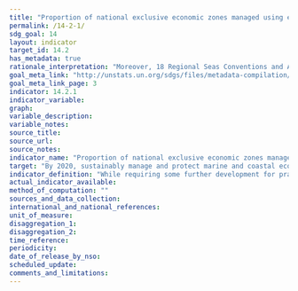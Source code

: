 ```yaml
---
title: "Proportion of national exclusive economic zones managed using ecosystem-based approaches"
permalink: /14-2-1/
sdg_goal: 14
layout: indicator
target_id: 14.2
has_metadata: true
rationale_interpretation: "Moreover, 18 Regional Seas Conventions and Action Plans are currently working to develop a core set of common indicators to be used across regional seas for routing monitoring and reporting on the status of the marine environment. Several proposed indicators are relevant to 14.2, for example: (a) National ICZM guidelines and enabling legislation adopted; (b) Number of existing national and local coastal and marine plans incorporating climate change adaptation; (c) % national adaptation plans in place; (d) Fisheries measures in place (by-catch limits, area-based closures, recovery plans, capacity reduction measures); (e) Trends in critical habitat extent and condition; (f) Population pressure/urbanization: Length of coastal modification and km2 of coastal reclamation."
goal_meta_link: "http://unstats.un.org/sdgs/files/metadata-compilation/Metadata-Goal-14.pdf"
goal_meta_link_page: 3
indicator: 14.2.1
indicator_variable: 
graph: 
variable_description: 
variable_notes: 
source_title: 
source_url: 
source_notes: 
indicator_name: "Proportion of national exclusive economic zones managed using ecosystem-based approaches"
target: "By 2020, sustainably manage and protect marine and coastal ecosystems to avoid significant adverse impacts, including by strengthening their resilience, and take action for their restoration in order to achieve healthy and productive oceans."
indicator_definition: "While requiring some further development for practical implementation, the indicator is similar to UNEP indicators to monitor progress on marine and coastal EBM under its biannual programme of work. UNEP, IOC and FAO are available to support countries in operationalizing the indicator. Linkages can be explored with IUCN's 'Green List' and the 'Ocean Health Index'. A technical working group to finalise the details could be supported by UNEP, IOC, FAO winter/spring 2016."
actual_indicator_available: 
method_of_computation: ""
sources_and_data_collection: 
international_and_national_references: 
unit_of_measure: 
disaggregation_1: 
disaggregation_2: 
time_reference: 
periodicity: 
date_of_release_by_nso: 
scheduled_update: 
comments_and_limitations: 
---
```


